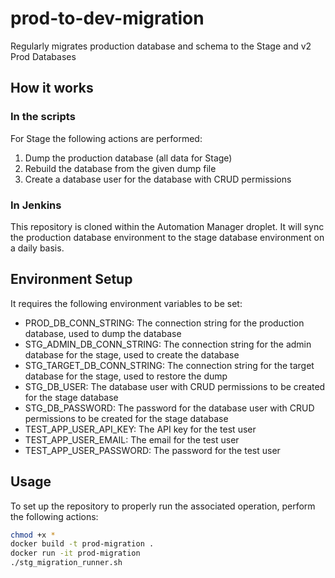 # prod-to-dev-migration
Regularly migrates production database and schema to the Stage and v2 Prod Databases

## How it works

### In the scripts
For Stage the following actions are performed:
1. Dump the production database (all data for Stage)
2. Rebuild the database from the given dump file
3. Create a database user for the database with CRUD permissions

### In Jenkins

This repository is cloned within the Automation Manager droplet. It will sync the production database environment to the stage database environment on a daily basis.

## Environment Setup
It requires the following environment variables to be set:

* PROD_DB_CONN_STRING: The connection string for the production database, used to dump the database
* STG_ADMIN_DB_CONN_STRING: The connection string for the admin database for the stage, used to create the database
* STG_TARGET_DB_CONN_STRING: The connection string for the target database for the stage, used to restore the dump
* STG_DB_USER: The database user with CRUD permissions to be created for the stage database
* STG_DB_PASSWORD: The password for the database user with CRUD permissions to be created for the stage database
* TEST_APP_USER_API_KEY: The API key for the test user
* TEST_APP_USER_EMAIL: The email for the test user
* TEST_APP_USER_PASSWORD: The password for the test user

## Usage

To set up the repository to properly run the associated operation, perform the following actions:

```bash
chmod +x *
docker build -t prod-migration .
docker run -it prod-migration
./stg_migration_runner.sh
```